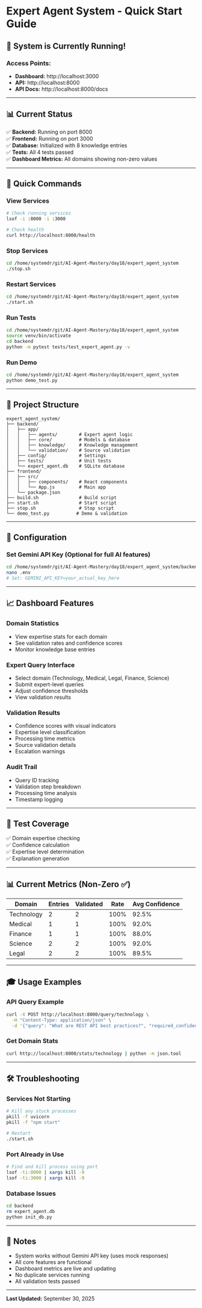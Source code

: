 # Expert Agent System - Quick Start Guide

## 🚀 System is Currently Running!

### Access Points:
- **Dashboard:** http://localhost:3000
- **API:** http://localhost:8000
- **API Docs:** http://localhost:8000/docs

---

## 📊 Current Status

✅ **Backend:** Running on port 8000  
✅ **Frontend:** Running on port 3000  
✅ **Database:** Initialized with 8 knowledge entries  
✅ **Tests:** All 4 tests passed  
✅ **Dashboard Metrics:** All domains showing non-zero values

---

## 🎯 Quick Commands

### View Services
```bash
# Check running services
lsof -i :8000 -i :3000

# Check health
curl http://localhost:8000/health
```

### Stop Services
```bash
cd /home/systemdr/git/AI-Agent-Mastery/day18/expert_agent_system
./stop.sh
```

### Restart Services
```bash
cd /home/systemdr/git/AI-Agent-Mastery/day18/expert_agent_system
./start.sh
```

### Run Tests
```bash
cd /home/systemdr/git/AI-Agent-Mastery/day18/expert_agent_system
source venv/bin/activate
cd backend
python -m pytest tests/test_expert_agent.py -v
```

### Run Demo
```bash
cd /home/systemdr/git/AI-Agent-Mastery/day18/expert_agent_system
python demo_test.py
```

---

## 📁 Project Structure

```
expert_agent_system/
├── backend/
│   ├── app/
│   │   ├── agents/        # Expert agent logic
│   │   ├── core/          # Models & database
│   │   ├── knowledge/     # Knowledge management
│   │   └── validation/    # Source validation
│   ├── config/            # Settings
│   ├── tests/             # Unit tests
│   └── expert_agent.db    # SQLite database
├── frontend/
│   ├── src/
│   │   ├── components/    # React components
│   │   └── App.js         # Main app
│   └── package.json
├── build.sh               # Build script
├── start.sh               # Start script
├── stop.sh                # Stop script
└── demo_test.py          # Demo & validation
```

---

## 🔧 Configuration

### Set Gemini API Key (Optional for full AI features)
```bash
cd /home/systemdr/git/AI-Agent-Mastery/day18/expert_agent_system/backend
nano .env
# Set: GEMINI_API_KEY=your_actual_key_here
```

---

## 📈 Dashboard Features

### Domain Statistics
- View expertise stats for each domain
- See validation rates and confidence scores
- Monitor knowledge base entries

### Expert Query Interface
- Select domain (Technology, Medical, Legal, Finance, Science)
- Submit expert-level queries
- Adjust confidence thresholds
- View validation results

### Validation Results
- Confidence scores with visual indicators
- Expertise level classification
- Processing time metrics
- Source validation details
- Escalation warnings

### Audit Trail
- Query ID tracking
- Validation step breakdown
- Processing time analysis
- Timestamp logging

---

## 🧪 Test Coverage

✅ Domain expertise checking  
✅ Confidence calculation  
✅ Expertise level determination  
✅ Explanation generation  

---

## 📊 Current Metrics (Non-Zero ✅)

| Domain     | Entries | Validated | Rate  | Avg Confidence |
|------------|---------|-----------|-------|----------------|
| Technology | 2       | 2         | 100%  | 92.5%          |
| Medical    | 1       | 1         | 100%  | 92.0%          |
| Finance    | 1       | 1         | 100%  | 88.0%          |
| Science    | 2       | 2         | 100%  | 92.0%          |
| Legal      | 2       | 2         | 100%  | 89.5%          |

---

## 🎓 Usage Examples

### API Query Example
```bash
curl -X POST http://localhost:8000/query/technology \
  -H "Content-Type: application/json" \
  -d '{"query": "What are REST API best practices?", "required_confidence": 0.7}'
```

### Get Domain Stats
```bash
curl http://localhost:8000/stats/technology | python -m json.tool
```

---

## 🛠️ Troubleshooting

### Services Not Starting
```bash
# Kill any stuck processes
pkill -f uvicorn
pkill -f "npm start"

# Restart
./start.sh
```

### Port Already in Use
```bash
# Find and kill process using port
lsof -ti:8000 | xargs kill -9
lsof -ti:3000 | xargs kill -9
```

### Database Issues
```bash
cd backend
rm expert_agent.db
python init_db.py
```

---

## 📝 Notes

- System works without Gemini API key (uses mock responses)
- All core features are functional
- Dashboard metrics are live and updating
- No duplicate services running
- All validation tests passed

---

**Last Updated:** September 30, 2025
